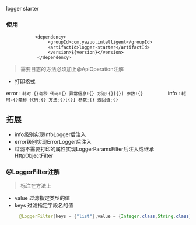 logger starter

### 使用

               <dependency>
                    <groupId>com.yazuo.intelligent</groupId>
                    <artifactId>logger-starter</artifactId>
                    <version>${version}</version>
                </dependency>
                
> 需要日志的方法必须加上@ApiOperation注解

- 打印格式

error  :  `耗时-{}毫秒 代码:{} 异常信息:{} 方法:{}[{}] 参数:{}         `
info   :  `耗时-{}毫秒 代码:{} 方法:{}[{}] 参数:{} 返回值:{}`       

## 拓展

- info级别实现InfoLogger后注入
- error级别实现ErrorLogger后注入
- 过滤不需要打印的属性实现LoggerParamsFilter后注入或继承HttpObjectFilter

### @LoggerFilter注解 

> 标注在方法上

- value 过滤指定类型的值
- keys 过滤指定字段名的值
```java
     @LoggerFilter(keys = {"list"},value = {Integer.class,String.class})

```
